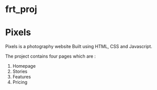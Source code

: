 # frt_proj
# Pixels
 


Pixels is a photography website Built using HTML, CSS and Javascript.

The project contains four pages which are :

1. Homepage
2. Stories
3. Features
4. Pricing

